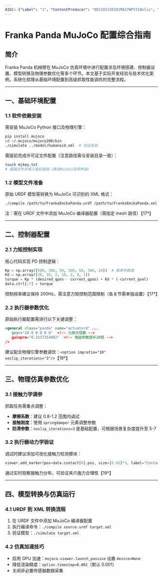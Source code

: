 ```yaml
---
AIGC: {"Label": "1", "ContentProducer": "001191330101MA27WPYJ18xliu", "ProduceID": "04813187-72b8-4862-ad9a-64ed637915bc", "ReserveCode1": "iflow", "ContentPropagator": "iflow", "PropagateID": "iflow", "ReserveCode2": "iflow"}
---
```


# Franka Panda MuJoCo 配置综合指南

## 简介
Franka Panda 机械臂在 MuJoCo 仿真环境中进行配置涉及环境搭建、控制器设置、模型转换及物理参数优化等多个环节。本文基于实际开发经验与技术优化案例，系统化梳理从基础环境配置到高级抓取性能调优的完整流程。

---

## 一、基础环境配置
### 1.1 软件依赖安装
需安装 MuJoCo Python 接口及物理引擎：
```bash
pip install mujoco
cd ~/.mujoco/mujoco200/bin
./simulate ../model/humanoid.xml  # 验证安装
```
需提前完成许可证文件配置（注意路径需与安装目录一致）：
```bash
touch mjkey.txt
# 编辑文件并填入授权密钥（需在MuJoCo官网申请）
```

### 1.2 模型文件准备
原始 URDF 模型需转换为 MuJoCo 可识别的 XML 格式：
```bash
./compile /path/to/FrankaEmikaPanda.urdf /path/to/FrankaEmikaPanda.xml
```
注：需在 URDF 文件中添加 MuJoCo 编译器配置（需指定 mesh 路径）【17†】

---

## 二、控制器配置
### 2.1 力矩控制实现
核心代码实现 PD 控制逻辑：
```python
Kp = np.array([500, 300, 50, 300, 50, 300, 20])  # 推荐参数值
Kd = np.array([20, 10, 2, 10, 2, 8, 1])
torque = Kp * (desired_qpos - current_qpos) + Kd * (-current_qvel)
data.ctrl[:7] = torque
```
控制频率建议保持 200Hz，需注意力矩控制范围限制（各关节需单独设置）【17†】

### 2.2 执行器参数优化
原始执行器配置需进行以下关键调整：
```xml
<general class="panda" name="actuator8" ... 
   gear="20 0 0 0 0 0"  <!-- 力放大倍数 -->
   gainprm="0.3137254902"  <!-- 增益参数提升20倍 -->
/>
```
建议配合物理引擎参数调优：`<option impratio="10" noslip_iterations="3"/>`【19†】

---

## 三、物理仿真参数优化
### 3.1 接触力学调参
抓取任务需重点调整：
- **摩擦系数**：建议 0.8-1.2 范围内调试
- **接触刚度**：使用 `springdamper` 元素调整参数
- **防滑参数**：`noslip_iterations=3` 是基础配置，可根据场景复杂度提升至 5-7

### 3.2 执行器动力学验证
调试时建议添加可视化接触力检测模块：
```python
viewer.add_marker(pos=data.contact[0].pos, size=[0.02]*3, label="Contact Force")
```
通过实时观察接触力分布，可验证夹爪施力合理性【19†】

---

## 四、模型转换与仿真运行
### 4.1 URDF 到 XML 转换流程
1. 在 URDF 文件中添加 MuJoCo 编译器配置
2. 执行编译命令：`./compile source.urdf target.xml`
3. 验证模型：`./simulate target.xml`

### 4.2 仿真加速技巧
- 启用 GPU 加速：`mujoco.viewer.launch_passive` 设置 `device=None`
- 降低渲染精度：`option.timestep=0.002`（默认 0.001）
- 关闭非必要传感器数据采集